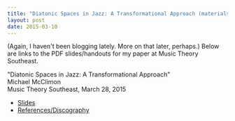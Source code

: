 ```yaml
---
title: "Diatonic Spaces in Jazz: A Transformational Approach (materials)"
layout: post
date: 2015-03-10
---
```


(Again, I haven't been blogging lately. More on that later, perhaps.)
Below are links to the PDF slides/handouts for my paper at Music Theory
Southeast.

"Diatonic Spaces in Jazz: A Transformational Approach"<br/>
Michael McClimon<br/>
Music Theory Southeast, March 28, 2015

- [Slides](//files.mcclimon.org/projects/mcclimon-diatonic-space-slides.pdf)
- [References/Discography](//files.mcclimon.org/projects/mcclimon-diatonic-space-references.pdf)
